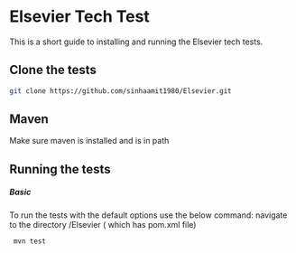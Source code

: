 Elsevier Tech Test
================================

This is a short guide to installing and running the Elsevier tech tests.  

## Clone the tests

```bash
git clone https://github.com/sinhaamit1980/Elsevier.git
```

## Maven
Make sure maven is installed and is in path

## Running the tests

##### Basic

To run the tests with the default options use the below command:
navigate to the directory /Elsevier ( which has pom.xml file)

```bash
 mvn test
```

